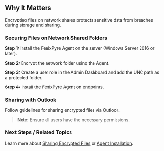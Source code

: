 
## Why It Matters
Encrypting files on network shares protects sensitive data from breaches during storage and sharing.

### Securing Files on Network Shared Folders
**Step 1:** Install the FenixPyre Agent on the server (Windows Server 2016 or later).

**Step 2:** Encrypt the network folder using the Agent.

**Step 3:** Create a user role in the Admin Dashboard and add the UNC path as a protected folder.

**Step 4:** Install the FenixPyre Agent on endpoints.

### Sharing with Outlook
Follow guidelines for sharing encrypted files via Outlook.

> **Note:** Ensure all users have the necessary permissions.

### Next Steps / Related Topics
Learn more about [Sharing Encrypted Files](/05-user-guide/sharing-encrypted-files) or [Agent Installation](/03-setup-&-installation/install-windows-agent).